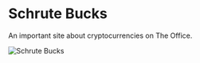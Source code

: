# Schrute Bucks
An important site about cryptocurrencies on The Office.

![Schrute Bucks](../src/images/bucks.png?raw=true "Schrute Bucks")
